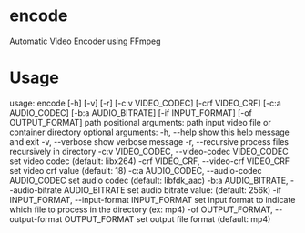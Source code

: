# encode
Automatic Video Encoder using FFmpeg

# Usage
usage: encode [-h] [-v] [-r] [-c:v VIDEO_CODEC] [-crf VIDEO_CRF]                                                                     [-c:a AUDIO_CODEC] [-b:a AUDIO_BITRATE] [-if INPUT_FORMAT]                                                             [-of OUTPUT_FORMAT]                                                                                                    path                                                                                                                                                                                                                            positional arguments:                                                                                                    path                  input video file or container directory                                                                                                                                                                               optional arguments:                                                                                                      -h, --help            show this help message and exit                                                                  -v, --verbose         show verbose message                                                                             -r, --recursive       process files recursively in directory                                                           -c:v VIDEO_CODEC, --video-codec VIDEO_CODEC                                                                                                  set video codec (default: libx264)                                                               -crf VIDEO_CRF, --video-crf VIDEO_CRF
                        set video crf value (default: 18)
  -c:a AUDIO_CODEC, --audio-codec AUDIO_CODEC
                        set audio codec (default: libfdk_aac)
  -b:a AUDIO_BITRATE, --audio-bitrate AUDIO_BITRATE
                        set audio bitrate value: (default: 256k)
  -if INPUT_FORMAT, --input-format INPUT_FORMAT
                        set input format to indicate which file to process in
                        the directory (ex: mp4)
  -of OUTPUT_FORMAT, --output-format OUTPUT_FORMAT
                        set output file format (default: mp4)
